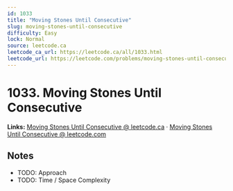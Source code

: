 ```yaml
--- 
id: 1033
title: "Moving Stones Until Consecutive"
slug: moving-stones-until-consecutive
difficulty: Easy
lock: Normal
source: leetcode.ca
leetcode_ca_url: https://leetcode.ca/all/1033.html
leetcode_url: https://leetcode.com/problems/moving-stones-until-consecutive/
---
```


# 1033. Moving Stones Until Consecutive

**Links:** [Moving Stones Until Consecutive @ leetcode.ca](https://leetcode.ca/all/1033.html) · [Moving Stones Until Consecutive @ leetcode.com](https://leetcode.com/problems/moving-stones-until-consecutive/)

## Notes
- TODO: Approach
- TODO: Time / Space Complexity
